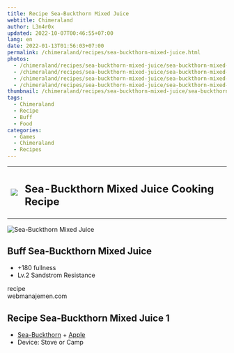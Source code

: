 ```yaml
---
title: Recipe Sea-Buckthorn Mixed Juice
webtitle: Chimeraland
author: L3n4r0x
updated: 2022-10-07T00:46:55+07:00
lang: en
date: 2022-01-13T01:56:03+07:00
permalink: /chimeraland/recipes/sea-buckthorn-mixed-juice.html
photos:
  - /chimeraland/recipes/sea-buckthorn-mixed-juice/sea-buckthorn-mixed-juice.webp
  - /chimeraland/recipes/sea-buckthorn-mixed-juice/sea-buckthorn-mixed-juice-name.webp
  - /chimeraland/recipes/sea-buckthorn-mixed-juice/sea-buckthorn-mixed-juice-icon.webp
  - /chimeraland/recipes/sea-buckthorn-mixed-juice/sea-buckthorn-mixed-juice-material.webp
thumbnail: /chimeraland/recipes/sea-buckthorn-mixed-juice/sea-buckthorn-mixed-juice.webp
tags:
  - Chimeraland
  - Recipe
  - Buff
  - Food
categories:
  - Games
  - Chimeraland
  - Recipes
---
```


<section id="bootstrap-wrapper">
  <link
    rel="stylesheet"
    href="https://cdn.statically.io/gh/dimaslanjaka/Web-Manajemen/40ac3225/css/bootstrap-4.5-wrapper.css"
  />
  <div class="row mb-2">
    <div class="col-md-12 mb-2">
      <table class="table" id="post-info">
        <tbody>
          <tr>
            <td>
              <img
                class="d-inline-block me-2"
                src="/chimeraland/recipes/sea-buckthorn-mixed-juice/sea-buckthorn-mixed-juice-icon.webp"
                width="auto"
                height="auto"
              />
            </td>
            <td>
              <h1 class="fs-5">Sea-Buckthorn Mixed Juice Cooking Recipe</h1>
            </td>
          </tr>
        </tbody>
      </table>
    </div>
  </div>
  <div class="card mb-2">
    <div class="row g-0">
      <div class="col-sm-4 position-relative mb-2">
        <img
          src="/chimeraland/recipes/sea-buckthorn-mixed-juice/sea-buckthorn-mixed-juice-material.webp"
          class="card-img fit-cover w-100 h-100"
          alt="Sea-Buckthorn Mixed Juice"
          data-fancybox="true"
        />
      </div>
      <div class="col-sm-8 mb-2">
        <div class="card-body">
          <h2 class="card-title fs-5">Buff Sea-Buckthorn Mixed Juice</h2>
          <div class="card-text">
            <ul>
              <li>+180 fullness</li>
              <li>Lv.2 Sandstrom Resistance</li>
            </ul>
          </div>
          <span class="badge rounded-pill bg-dark">recipe</span>
        </div>
        <div class="card-footer text-end text-muted">webmanajemen.com</div>
      </div>
    </div>
  </div>
  <div class="row mb-2">
    <div class="col-12 col-lg-6 recipe-item mb-2">
      <div class="card">
        <div class="card-body">
          <h2 class="card-title fs-5">Recipe Sea-Buckthorn Mixed Juice 1</h2>
          <div class="card-text">
            <ul>
              <li>
                <a
                  class="text-decoration-none"
                  href="/chimeraland/materials/sea-buckthorn.html"
                  >Sea-Buckthorn</a
                ><span> + </span
                ><a
                  class="text-decoration-none"
                  href="/chimeraland/materials/apple.html"
                  >Apple</a
                >
              </li>
              <li>Device: Stove or Camp</li>
            </ul>
          </div>
        </div>
      </div>
    </div>
  </div>
</section>